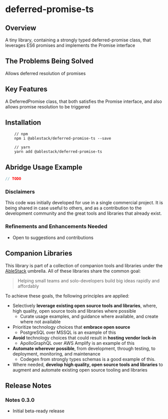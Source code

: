 # deferred-promise-ts

## Overview

A tiny library, containing a strongly typed deferred-promise class, that leverages ES6 promises and implements the Promise<T> interface

## The Problems Being Solved

Allows deferred resolution of promises

## Key Features

A DeferredPromise class, that both satisfies the Promise interface, and also allows promise resolution to be triggered

## Installation

```
    // npm
    npm i @ablestack/deferred-promise-ts --save

    // yarn
    yarn add @ablestack/deferred-promise-ts
```

## Abridge Usage Example

```TypeScript
// TODO

```

### Disclaimers

This code was initially developed for use in a single commercial project. It is being shared in case useful to others, and as a contribution to the development community and the great tools and libraries that already exist.

### Refinements and Enhancements Needed

- Open to suggestions and contributions

## Companion Libraries

This library is part of a collection of companion tools and libraries under the [AbleStack](https://github.com/ablestack) umbrella. All of these libraries share the common goal:

> Helping small teams and solo-developers build big ideas rapidly and affordably

To achieve these goals, the following principles are applied:

- Selectively **leverage existing open source tools and libraries**, where, high quality, open source tools and libraries where possible
  - Curate usage examples, and guidance where available, and create where not available
- Prioritize technology choices that **embrace open source**
  - PostgreSQL over MSSQL is an example of this
- **Avoid** technology choices that could result in **hosting vendor lock-in**
  - ApolloGraphQL over AWS Amplify is an example of this
- **Automate wherever possible**, from development, through testing, to deployment, monitoring, and maintenance
  - Codegen from strongly types schemas is a good example of this.
- Where needed, **develop high quality, open source tools and libraries** to augment and automate existing open source tooling and libraries

## Release Notes

### Notes 0.3.0

- Initial beta-ready release

